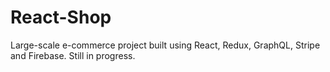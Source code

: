 # React-Shop
Large-scale e-commerce project built using React, Redux, GraphQL, Stripe and Firebase. Still in progress.
